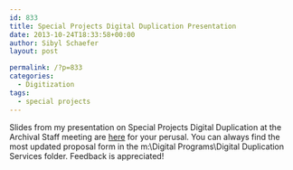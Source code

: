 ```yaml
---
id: 833
title: Special Projects Digital Duplication Presentation
date: 2013-10-24T18:33:58+00:00
author: Sibyl Schaefer
layout: post

permalink: /?p=833
categories:
  - Digitization
tags:
  - special projects
---
```

Slides from my presentation on Special Projects Digital Duplication at the Archival Staff meeting are [here](http://rockarch.org/programs/digital/bitsandbytes/wp-content/uploads/2013/10/Dig_Duplication1.html) for your perusal. You can always find the most updated proposal form in the m:\Digital Programs\Digital Duplication Services folder. Feedback is appreciated!